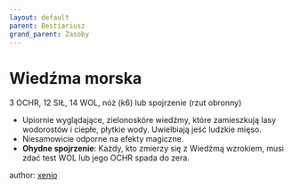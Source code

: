 ```yaml
---
layout: default
parent: Bestiariusz
grand_parent: Zasoby
---
```


# Wiedźma morska

3 OCHR, 12 SIŁ, 14 WOL, nóż (k6) lub spojrzenie (rzut obronny)

- Upiornie wyglądające, zielonoskóre wiedźmy, które zamieszkują lasy wodorostów i ciepłe, płytkie wody. Uwielbiają jeść ludzkie mięso.
- Niesamowicie odporne na efekty magiczne.
- **Ohydne spojrzenie**: Każdy, kto zmierzy się z Wiedźmą wzrokiem, musi zdać test WOL lub jego OCHR spada do zera.

author: [xenio](https://xenioinabottle.blogspot.com)
